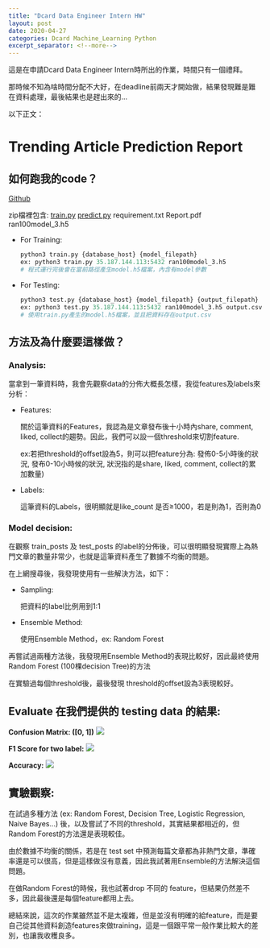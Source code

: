 ```yaml
---
title: "Dcard Data Engineer Intern HW"
layout: post
date: 2020-04-27
categories: Dcard Machine_Learning Python
excerpt_separator: <!--more-->
---
```

這是在申請Dcard Data Engineer Intern時所出的作業，時間只有一個禮拜。

那時候不知為啥時間分配不大好，在deadline前兩天才開始做，結果發現難是難在資料處理，最後結果也是趕出來的...

<!--more-->
以下正文：

# Trending Article Prediction Report

## 如何跑我的code？
[Github](https://github.com/CyCTW/Trend-Article-Prediction)

zip檔裡包含: [train.py](http://train.py) [predict.py](http://predict.py) requirement.txt Report.pdf ran100model_3.h5

- For Training:

    ```python
    python3 train.py {database_host} {model_filepath}
    ex: python3 train.py 35.187.144.113:5432 ran100model_3.h5
    # 程式運行完後會在當前路徑產生model.h5檔案，內含有model參數
    ```

- For Testing:

    ```python
    python3 test.py {database_host} {model_filepath} {output_filepath}
    ex: python3 test.py 35.187.144.113:5432 ran100model_3.h5 output.csv
    # 使用train.py產生的model.h5檔案，並且把資料存在output.csv
    ```

## 方法及為什麼要這樣做？

### Analysis:

當拿到一筆資料時，我會先觀察data的分佈大概長怎樣，我從features及labels來分析：

- Features:

    關於這筆資料的Features，我認為是文章發布後十小時內share, comment, liked, collect的趨勢。因此，我們可以設一個threshold來切割feature. 

    ex:若把threshold的offset設為5，則可以把feature分為: 發佈0-5小時後的狀況, 發布0-10小時候的狀況, 狀況指的是share, liked, comment, collect的累加數量)

- Labels:

    這筆資料的Labels，很明顯就是like_count 是否≥1000，若是則為1，否則為0

### Model decision:

在觀察 train_posts 及 test_posts 的label的分佈後，可以很明顯發現實際上為熱門文章的數量非常少，也就是這筆資料產生了數據不均衡的問題。

在上網搜尋後，我發現使用有一些解決方法，如下：

- Sampling:

    把資料的label比例用到1:1 

- Ensemble Method:

    使用Ensemble Method，ex: Random Forest

再嘗試過兩種方法後，我發現用Ensemble Method的表現比較好，因此最終使用Random Forest (100棵decision Tree)的方法

在實驗過每個threshold後，最後發現 threshold的offset設為3表現較好。

## Evaluate 在我們提供的 testing data 的結果:

**Confusion Matrix: ([0, 1])**
<img src="/CyCTW/img/data1.png">

**F1 Score for two label:**
<img src="/CyCTW/img/data2.png" />
<!-- ![Trending%20Article%20Prediction%20Report/Untitled%201.png](/CyCTW/_posts/img/Untitled1.png) -->

**Accuracy:**
<img src="/CyCTW/img/data3.png" />

<!-- ![Trending%20Article%20Prediction%20Report/Untitled%202.png](_posts/img/Untitled2.png) -->

## 實驗觀察:

在試過多種方法 (ex: Random Forest, Decision Tree, Logistic Regression, Naive Bayes...) 後，以及嘗試了不同的threshold，其實結果都相近的，但Random Forest的方法還是表現較佳。

由於數據不均衡的關係，若是在 test set 中預測每篇文章都為非熱門文章，準確率還是可以很高，但是這樣做沒有意義，因此我試著用Ensemble的方法解決這個問題。

在做Random Forest的時候，我也試著drop 不同的 feature，但結果仍然差不多，因此最後還是每個feature都用上去。

總結來說，這次的作業雖然並不是太複雜，但是並沒有明確的給feature，而是要自己從其他資料創造features來做training，這是一個跟平常一般作業比較大的差別，也讓我收穫良多。